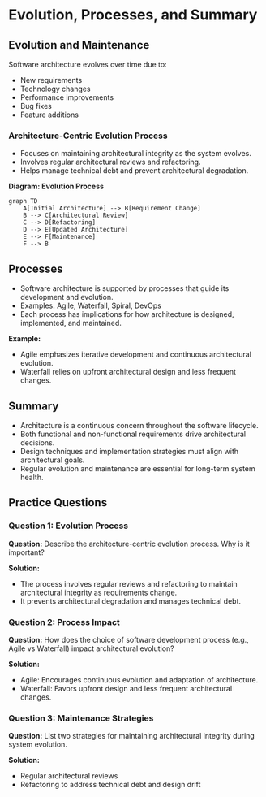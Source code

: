 # Evolution, Processes, and Summary

## Evolution and Maintenance
Software architecture evolves over time due to:
- New requirements
- Technology changes
- Performance improvements
- Bug fixes
- Feature additions

### Architecture-Centric Evolution Process
- Focuses on maintaining architectural integrity as the system evolves.
- Involves regular architectural reviews and refactoring.
- Helps manage technical debt and prevent architectural degradation.

**Diagram: Evolution Process**
```mermaid
graph TD
    A[Initial Architecture] --> B[Requirement Change]
    B --> C[Architectural Review]
    C --> D[Refactoring]
    D --> E[Updated Architecture]
    E --> F[Maintenance]
    F --> B
```

## Processes
- Software architecture is supported by processes that guide its development and evolution.
- Examples: Agile, Waterfall, Spiral, DevOps
- Each process has implications for how architecture is designed, implemented, and maintained.

**Example:**
- Agile emphasizes iterative development and continuous architectural evolution.
- Waterfall relies on upfront architectural design and less frequent changes.

## Summary
- Architecture is a continuous concern throughout the software lifecycle.
- Both functional and non-functional requirements drive architectural decisions.
- Design techniques and implementation strategies must align with architectural goals.
- Regular evolution and maintenance are essential for long-term system health.

## Practice Questions

### Question 1: Evolution Process
**Question:** Describe the architecture-centric evolution process. Why is it important?

**Solution:**
- The process involves regular reviews and refactoring to maintain architectural integrity as requirements change.
- It prevents architectural degradation and manages technical debt.

### Question 2: Process Impact
**Question:** How does the choice of software development process (e.g., Agile vs Waterfall) impact architectural evolution?

**Solution:**
- Agile: Encourages continuous evolution and adaptation of architecture.
- Waterfall: Favors upfront design and less frequent architectural changes.

### Question 3: Maintenance Strategies
**Question:** List two strategies for maintaining architectural integrity during system evolution.

**Solution:**
- Regular architectural reviews
- Refactoring to address technical debt and design drift 